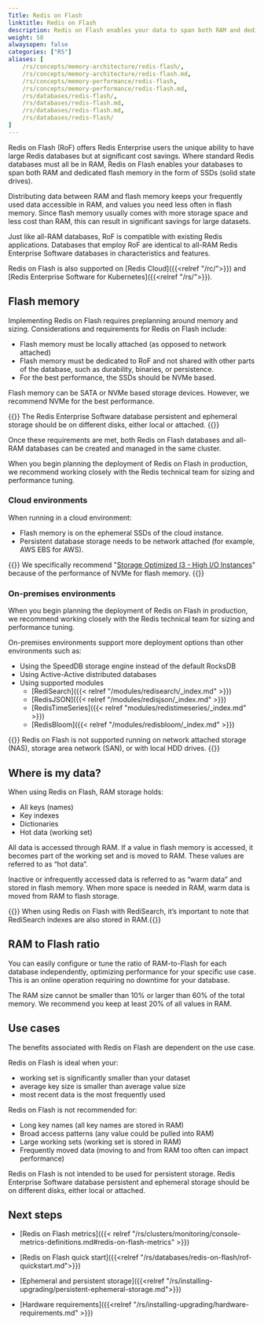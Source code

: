 ```yaml
---
Title: Redis on Flash
linktitle: Redis on Flash
description: Redis on Flash enables your data to span both RAM and dedicated flash memory.
weight: 50
alwaysopen: false
categories: ["RS"]
aliases: [
    /rs/concepts/memory-architecture/redis-flash/,
    /rs/concepts/memory-architecture/redis-flash.md,
    /rs/concepts/memory-performance/redis-flash,
    /rs/concepts/memory-performance/redis-flash.md,
    /rs/databases/redis-flash/,
    /rs/databases/redis-flash.md,
    /rs/databases/redis-flash.md,
    /rs/databases/redis-flash/
]
---
```

Redis on Flash (RoF) offers Redis Enterprise users the unique ability to
have large Redis databases but at significant cost savings. Where
standard Redis databases must all be in RAM, Redis on Flash enables your databases to span both RAM and dedicated flash memory in the form of SSDs (solid state drives).

Distributing data between RAM and flash memory keeps your frequently used data accessible in RAM, and values you need less often in flash memory. Since flash memory usually comes with more storage space and less cost than RAM, this can result in significant savings for large datasets.

Just like all-RAM databases, RoF is compatible with existing Redis applications. Databases that employ RoF are identical to all-RAM Redis Enterprise Software databases in characteristics and features.

Redis on Flash is also supported on [Redis Cloud]({{<relref "/rc/">}}) and [Redis Enterprise Software for Kubernetes]({{<relref "/rs/">}}).

## Flash memory

Implementing Redis on Flash requires preplanning around memory and sizing. Considerations and requirements for Redis on Flash include:

- Flash memory must be locally attached (as opposed to network attached)
- Flash memory must be dedicated to RoF and not shared with other parts of the database, such as durability, binaries, or persistence.
- For the best performance, the SSDs should be NVMe based.

Flash memory can be SATA or NVMe based storage devices. However, we recommend NVMe for the best performance.

{{<note>}} The Redis Enterprise Software database persistent and ephemeral storage should be on different disks, either local or attached. {{</note>}}

Once these requirements are met, both Redis on Flash databases and
all-RAM databases can be created and managed in the same cluster.

When you begin planning the deployment of Redis on Flash in production,
we recommend working closely with the Redis technical team for
sizing and performance tuning.

### Cloud environments

When running in a cloud environment: 
- Flash memory is on the ephemeral SSDs of the cloud instance.
- Persistent database storage needs to be network attached (for example, AWS EBS for AWS).

{{<note>}}
We specifically recommend "[Storage Optimized I3 - High I/O Instances](https://aws.amazon.com/ec2/instance-types/#storage-optimized)" because of the performance of NVMe for flash memory. {{</note>}}

### On-premises environments

When you begin planning the deployment of Redis on Flash in production, we recommend working closely with the Redis technical team for sizing and performance tuning.

On-premises environments support more deployment options than other environments such as:

- Using the SpeedDB storage engine instead of the default RocksDB
- Using Active-Active distributed databases
- Using supported modules
  - [RediSearch]({{< relref "/modules/redisearch/_index.md" >}})
  - [RedisJSON]({{< relref "/modules/redisjson/_index.md" >}})
  - [RedisTimeSeries]({{< relref "modules/redistimeseries/_index.md" >}})
  - [RedisBloom]({{< relref "/modules/redisbloom/_index.md" >}})

{{<warning>}} Redis on Flash is not supported running on network attached storage (NAS), storage area network (SAN), or with local HDD drives. {{</warning>}}

## Where is my data?

When using Redis on Flash, RAM storage holds:
- All keys (names)
- Key indexes
- Dictionaries
- Hot data (working set)

All data is accessed through RAM. If a value in flash memory is accessed, it becomes part of the working set and is moved to RAM. These values are referred to as “hot data”.

Inactive or infrequently accessed data is referred to as “warm data” and stored in flash memory. When more space is needed in RAM, warm data is moved from RAM to flash storage.

{{<note>}} When using Redis on Flash with RediSearch, it’s important to note that RediSearch indexes are also stored in RAM.{{</note>}}

## RAM to Flash ratio

You can easily configure or tune the ratio of RAM-to-Flash for each database independently, optimizing performance for your specific use case. This is an online operation requiring no downtime for your database.

The RAM size cannot be smaller than 10% or larger than 60% of the total memory. We recommend you keep at least 20% of all values in RAM.

## Use cases
The benefits associated with Redis on Flash are dependent on the use case.

Redis on Flash is ideal when your:

- working set is significantly smaller than your dataset
- average key size is smaller than average value size
- most recent data is the most frequently used

Redis on Flash is not recommended for:

- Long key names (all key names are stored in RAM)
- Broad access patterns (any value could be pulled into RAM)
- Large working sets (working set is stored in RAM)
- Frequently moved data (moving to and from RAM too often can impact performance)

Redis on Flash is not intended to be used for persistent storage. Redis Enterprise Software database persistent and ephemeral storage should be on different disks, either local or attached.

## Next steps

- [Redis on Flash metrics]({{< relref "/rs/clusters/monitoring/console-metrics-definitions.md#redis-on-flash-metrics" >}})
- [Redis on Flash quick start]({{<relref "/rs/databases/redis-on-flash/rof-quickstart.md">}})

- [Ephemeral and persistent storage]({{<relref "/rs/installing-upgrading/persistent-ephemeral-storage.md">}})
- [Hardware requirements]({{<relref "/rs/installing-upgrading/hardware-requirements.md" >}})